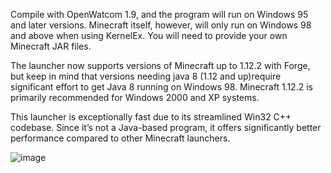 Compile with OpenWatcom 1.9, and the program will run on Windows 95 and later versions. Minecraft itself, however, will only run on Windows 98 and above when using KernelEx. You will need to provide your own Minecraft JAR files.

The launcher now supports versions of Minecraft up to 1.12.2 with Forge, but keep in mind that versions needing java 8 (1.12 and up)require significant effort to get Java 8 running on Windows 98. Minecraft 1.12.2 is primarily recommended for Windows 2000 and XP systems.

This launcher is exceptionally fast due to its streamlined Win32 C++ codebase. Since it’s not a Java-based program, it offers significantly better performance compared to other Minecraft launchers.



![image](https://github.com/user-attachments/assets/21aaab2c-b1c6-45d7-900c-4dc6cafc2cce)

